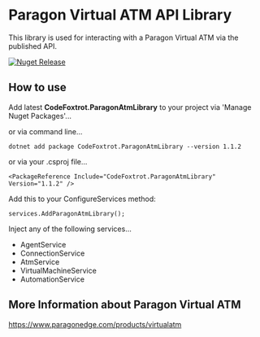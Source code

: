 # Paragon Virtual ATM API Library
This library is used for interacting with a Paragon Virtual ATM via the published API.

[![Nuget Release](https://img.shields.io/nuget/v/CodeFoxtrot.ParagonAtmLibrary?style=for-the-badge)](https://www.nuget.org/packages/CodeFoxtrot.ParagonAtmLibrary/)

## How to use
Add latest **CodeFoxtrot.ParagonAtmLibrary** to your project via 'Manage Nuget Packages'... 

or via command line...

```
dotnet add package CodeFoxtrot.ParagonAtmLibrary --version 1.1.2
```

or via your .csproj file...

```
<PackageReference Include="CodeFoxtrot.ParagonAtmLibrary" Version="1.1.2" />
```

Add this to your ConfigureServices method:

```
services.AddParagonAtmLibrary();
```

Inject any of the following services...
* AgentService
* ConnectionService
* AtmService
* VirtualMachineService
* AutomationService

## More Information about Paragon Virtual ATM
https://www.paragonedge.com/products/virtualatm
